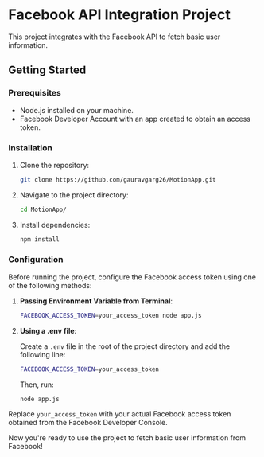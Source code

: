 # Facebook API Integration Project

This project integrates with the Facebook API to fetch basic user information.

## Getting Started

### Prerequisites

- Node.js installed on your machine.
- Facebook Developer Account with an app created to obtain an access token.

### Installation

1. Clone the repository:
    ```sh
    git clone https://github.com/gauravgarg26/MotionApp.git
    ```

2. Navigate to the project directory:
    ```sh
    cd MotionApp/
    ```

3. Install dependencies:
    ```sh
    npm install
    ```

### Configuration

Before running the project, configure the Facebook access token using one of the following methods:

1. **Passing Environment Variable from Terminal**:

    ```sh
    FACEBOOK_ACCESS_TOKEN=your_access_token node app.js
    ```

2. **Using a .env file**:

    Create a `.env` file in the root of the project directory and add the following line:
    ```sh
    FACEBOOK_ACCESS_TOKEN=your_access_token
    ```

    Then, run:
    ```sh
    node app.js
    ```

Replace `your_access_token` with your actual Facebook access token obtained from the Facebook Developer Console.

Now you're ready to use the project to fetch basic user information from Facebook!